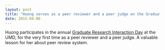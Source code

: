 ```yaml
---
layout: post
title: "Huong serves as a peer reviewer and a peer judge on the Graduate Research Interaction Day at the UMD"
date: 2015-04-08
---
```

Huong participates in the annual [Graduate Research Interaction Day](https://www.comm.umd.edu/news/GradResIntDay2015) at the UMD, for the very first time as a peer reviewer and a peer judge. A valuable lesson for her about peer review system.
